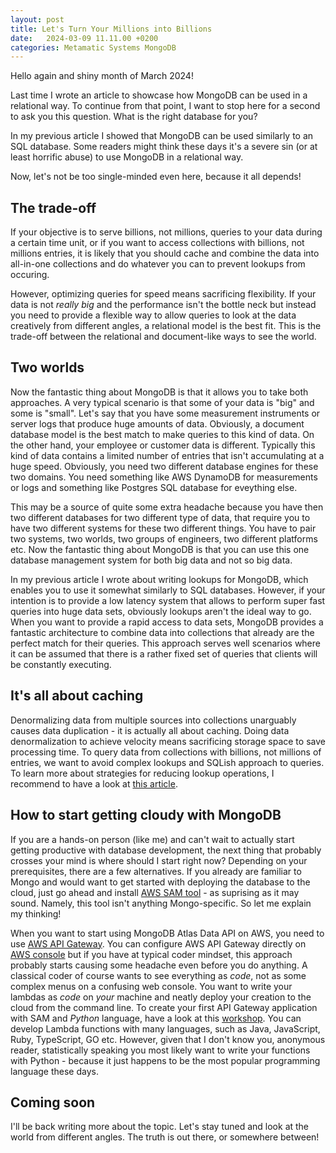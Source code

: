 ```yaml
---
layout: post
title: Let's Turn Your Millions into Billions
date:   2024-03-09 11.11.00 +0200
categories: Metamatic Systems MongoDB 
---
```


Hello again and shiny month of March 2024! 

Last time I wrote an article to showcase how MongoDB can be used in a relational way. To continue from that point,
I want to stop here for a second to ask you this question. What is the right database for you?

In my previous article I showed that MongoDB can be used similarly to an SQL
database. Some readers might think these days it's a severe sin (or at least horrific abuse) to use MongoDB in a relational
way. 

Now, let's not be too single-minded even here, because it all depends!

## The trade-off

If your objective is to serve billions, not millions, queries to your data during a certain time unit, or
if you want to access collections with billions, not millions entries, it is likely that you should cache and combine the data
into all-in-one collections and do whatever you can to prevent lookups from occuring.

However, optimizing queries for speed means sacrificing flexibility. If your data is not *really big* and the
performance isn't the bottle neck but instead you need to provide a flexible way to allow queries to look at the
data creatively from different angles, a relational model is the best fit. This is the trade-off between the
relational and document-like ways to see the world.

## Two worlds 

Now the fantastic thing about MongoDB is that it allows you to take both approaches. A very typical scenario is
that some of your data is "big" and some is "small". Let's say that you have some measurement instruments or server logs
that produce huge amounts of data. Obviously, a document database model is the best match to make queries to this kind of data.
On the other hand, your employee or customer data is different. Typically this kind of data contains a limited number of entries 
that isn't accumulating at a huge speed. Obviously, you need two different database engines for these two
domains. You need something like AWS DynamoDB for measurements or logs and something like Postgres SQL database for eveything
else. 

This may be a source of quite some extra headache because you have then two different databases for two different type of
data, that require you to have two different systems for these two different things. You have to pair two systems, two worlds, 
two groups of engineers, two different platforms etc. Now the fantastic thing about MongoDB is that you can use this one database 
management system for both big data and not so big data. 

In my previous article I wrote about writing lookups for MongoDB, which enables you to use it somewhat similarly to SQL
databases. However, if your intention is to provide a low latency system that allows to perform super fast queries
into huge data sets, obviously lookups aren't the ideal way to go. When you want to provide a rapid access to data sets,
MongoDB provides a fantastic architecture to combine data into collections that already are the perfect match for their queries.
This approach serves well scenarios where it can be assumed that there is a rather fixed set of queries that clients will be 
constantly executing. 

## It's all about caching
Denormalizing data from multiple sources into collections unarguably causes data duplication - it is actually all about caching. 
Doing data denormalization to achieve velocity means sacrificing storage space to save processing time.
To query data from collections with billions, not millions of entries, we want to avoid complex lookups and SQLish approach to queries.
To learn more about strategies for reducing lookup operations, I recommend to have a look at [this article](https://www.mongodb.com/docs/atlas/schema-suggestions/reduce-lookup-operations/).

## How to start getting cloudy with MongoDB
If you are a hands-on person (like me) and can't wait to actually start getting productive with database development, the next 
thing that probably crosses your mind is where should I start right now? Depending on your prerequisites, there are a few alternatives. 
If you already are familiar to Mongo and would want to get started with deploying the database to the cloud, 
just go ahead and install [AWS SAM tool](https://docs.aws.amazon.com/serverless-application-model/latest/developerguide/install-sam-cli.html) - as suprising as it may sound. Namely, this tool isn't anything Mongo-specific. So let me explain my thinking!

When you want to start using MongoDB Atlas Data API on AWS, you need to use [AWS API Gateway](https://aws.amazon.com/api-gateway/).
You can configure AWS API Gateway directly on [AWS console](https://docs.aws.amazon.com/apigateway/latest/developerguide/getting-started.html)
but if you have at typical coder mindset, this approach probably starts causing some headache even before you do anything. 
A classical coder of course wants to see everything as *code*, not as some complex menus on a confusing web console. 
You want to write your lambdas as *code* on *your* machine and neatly deploy your creation to the cloud from the command line. 
To create your first API Gateway application with SAM and *Python* language, have a look at this [workshop](https://catalog.workshops.aws/serverless-app-with-sam/en-US). You can develop Lambda functions with many languages, such as Java, JavaScript, Ruby, TypeScript, GO etc. 
However, given that I don't know you, anonymous reader, statistically speaking you most likely want to write your functions with
Python - because it just happens to be the most popular programming language these days.

## Coming soon
I'll be back writing more about the topic. Let's stay tuned and look at the world from different angles. 
The truth is out there, or somewhere between!

